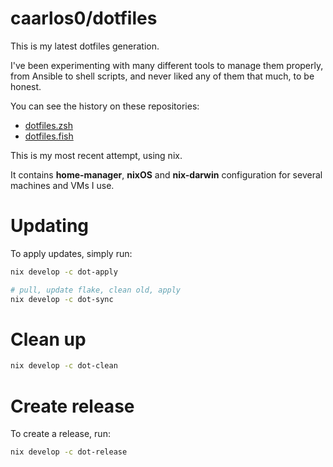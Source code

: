 # caarlos0/dotfiles

This is my latest dotfiles generation.

I've been experimenting with many different tools to manage them properly, from
Ansible to shell scripts, and never liked any of them that much, to be honest.

You can see the history on these repositories:

- [dotfiles.zsh](https://github.com/caarlos0/dotfiles.zsh)
- [dotfiles.fish](https://github.com/caarlos0/dotfiles.fish)

This is my most recent attempt, using nix.

It contains **home-manager**, **nixOS** and **nix-darwin** configuration
for several machines and VMs I use.

# Updating

To apply updates, simply run:

```bash
nix develop -c dot-apply

# pull, update flake, clean old, apply
nix develop -c dot-sync
```

# Clean up

```sh
nix develop -c dot-clean
```

# Create release

To create a release, run:

```bash
nix develop -c dot-release
```
